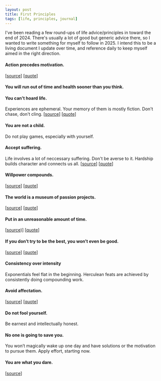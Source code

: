 ```yaml
---
layout: post
title: First Principles
tags: [life, principles, journal]
---
```


I've been reading a few round-ups of life advice/principles in toward the end of 2024. There's usually a lot of good but generic advice there, so I wanted to write something for myself to follow in 2025. I intend this to be a living document I update over time, and reference daily to keep myself aimed in the right direction.

#### Action precedes motivation.
[[source](https://www.youtube.com/watch?v=W3I3kAg2J7w)] [[quote](/blog/quoting-grant-sanderson)] 
#### You will run out of time and health sooner than you think.
#### You can't hoard life.
Experiences are ephemeral. Your memory of them is mostly fiction. Don't chase, don't cling.
[[source](https://ckarchive.com/b/68ueh8hkxrx6lukq88gqmtz7vxkkk)] [[quote](/blog/quoting-oliver-burkeman)]
#### You are not a child.
Do not play games, especially with yourself. 
#### Accept suffering.
Life involves a lot of neccessary suffering. Don't be averse to it. Hardship builds character and connects us all. 
[[source](https://tim.blog/2024/11/10/derren-brown-transcript/)] [[quote](/blog/quoting-derren-brown/)]
#### Willpower compounds.
[[source](https://patrickdfarley.com/wielding-willpower/)] [[quote](/blog/quote-patrick-farley)]
#### The world is a museum of passion projects.
[[source](https://x.com/collision/status/1529452415346302976)] [[quote](/blog/quoting-john-collison)]
#### Put in an unreasonable amount of time.
[[source](https://allenpike.com/2024/an-unreasonable-amount-of-time))] [[quote](/blog/quoting-allen-pike)]
#### If you don’t try to be the best, you won’t even be good.
[[source](http://paulgraham.com/greatwork.html)] [[quote](/blog/quoting-paul-graham)]
#### Consistency over intensity
Exponentials feel flat in the beginning. Herculean feats are achieved by consistently doing compounding work. 
#### Avoid affectation.
[[source](http://paulgraham.com/greatwork.html)] [[quote](/blog/quoting-paul-graham)]
#### Do not fool yourself.
Be earnest and intellectually honest.
#### No one is going to save you.
You won’t magically wake up one day and have solutions or the motivation to pursue them. Apply effort, starting now.
#### You are what you dare.
[[source](https://www.halopedia.org/Halo:_Cryptum)]
